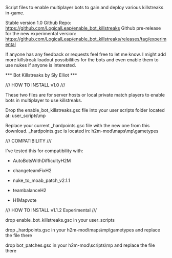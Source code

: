 Script files to enable multiplayer bots to gain and deploy various killstreaks in-game.

Stable version 1.0 Github Repo: https://github.com/LogicalLeap/enable_bot_killstreaks
Github pre-release for the new experimental version: https://github.com/LogicalLeap/enable_bot_killstreaks/releases/tag/experimental

If anyone has any feedback or requests feel free to let me know. I might add more killstreak loadout possibilities for the bots and even enable them to use nukes if anyone is interested.


*** Bot Killstreaks by Sly Elliot ***


/// HOW TO INSTALL v1.0 /// 

These two files are for server hosts or local private match players to enable bots in multiplayer to use killstreaks.

Drop the enable_bot_killstreaks.gsc file into your user scripts folder located at:
user_scripts\mp

Replace your current _hardpoints.gsc file with the new one from this download. _hardpoints.gsc is located in:
h2m-mod\maps\mp\gametypes



/// COMPATIBILITY /// 

I've tested this for compatibility with:

- AutoBotsWithDifficultyH2M

- changeteamFixH2

- nuke_to_moab_patch_v2.1.1

- teambalanceH2

- H1Mapvote



/// HOW TO INSTALL v1.1.2 Experimental ///

drop enable_bot_killstreaks.gsc in your user_scripts

drop _hardpoints.gsc in your h2m-mod\maps\mp\gametypes and replace the file there

drop bot_patches.gsc in your h2m-mod\scripts\mp and replace the file there




